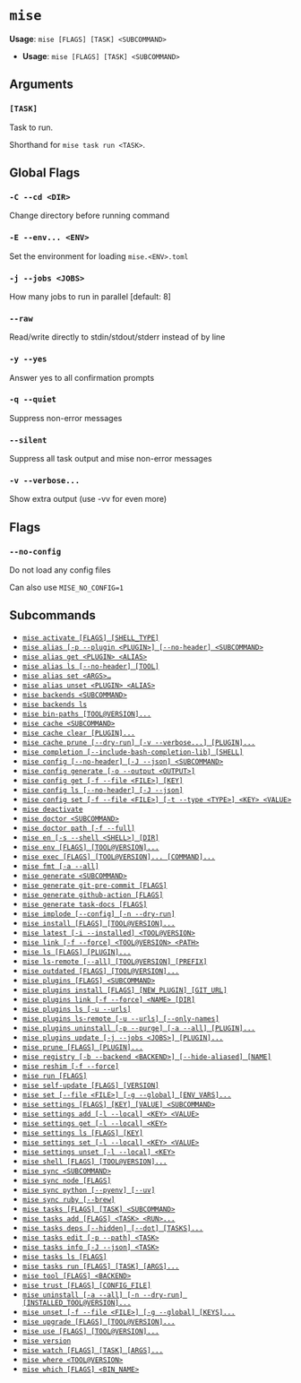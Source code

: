 # `mise`

**Usage**: `mise [FLAGS] [TASK] <SUBCOMMAND>`

- **Usage**: `mise [FLAGS] [TASK] <SUBCOMMAND>`

## Arguments

### `[TASK]`

Task to run.

Shorthand for `mise task run <TASK>`.

## Global Flags

### `-C --cd <DIR>`

Change directory before running command

### `-E --env... <ENV>`

Set the environment for loading `mise.<ENV>.toml`

### `-j --jobs <JOBS>`

How many jobs to run in parallel [default: 8]

### `--raw`

Read/write directly to stdin/stdout/stderr instead of by line

### `-y --yes`

Answer yes to all confirmation prompts

### `-q --quiet`

Suppress non-error messages

### `--silent`

Suppress all task output and mise non-error messages

### `-v --verbose...`

Show extra output (use -vv for even more)

## Flags

### `--no-config`

Do not load any config files

Can also use `MISE_NO_CONFIG=1`

## Subcommands

- [`mise activate [FLAGS] [SHELL_TYPE]`](/cli/activate.md)
- [`mise alias [-p --plugin <PLUGIN>] [--no-header] <SUBCOMMAND>`](/cli/alias.md)
- [`mise alias get <PLUGIN> <ALIAS>`](/cli/alias/get.md)
- [`mise alias ls [--no-header] [TOOL]`](/cli/alias/ls.md)
- [`mise alias set <ARGS>…`](/cli/alias/set.md)
- [`mise alias unset <PLUGIN> <ALIAS>`](/cli/alias/unset.md)
- [`mise backends <SUBCOMMAND>`](/cli/backends.md)
- [`mise backends ls`](/cli/backends/ls.md)
- [`mise bin-paths [TOOL@VERSION]...`](/cli/bin-paths.md)
- [`mise cache <SUBCOMMAND>`](/cli/cache.md)
- [`mise cache clear [PLUGIN]...`](/cli/cache/clear.md)
- [`mise cache prune [--dry-run] [-v --verbose...] [PLUGIN]...`](/cli/cache/prune.md)
- [`mise completion [--include-bash-completion-lib] [SHELL]`](/cli/completion.md)
- [`mise config [--no-header] [-J --json] <SUBCOMMAND>`](/cli/config.md)
- [`mise config generate [-o --output <OUTPUT>]`](/cli/config/generate.md)
- [`mise config get [-f --file <FILE>] [KEY]`](/cli/config/get.md)
- [`mise config ls [--no-header] [-J --json]`](/cli/config/ls.md)
- [`mise config set [-f --file <FILE>] [-t --type <TYPE>] <KEY> <VALUE>`](/cli/config/set.md)
- [`mise deactivate`](/cli/deactivate.md)
- [`mise doctor <SUBCOMMAND>`](/cli/doctor.md)
- [`mise doctor path [-f --full]`](/cli/doctor/path.md)
- [`mise en [-s --shell <SHELL>] [DIR]`](/cli/en.md)
- [`mise env [FLAGS] [TOOL@VERSION]...`](/cli/env.md)
- [`mise exec [FLAGS] [TOOL@VERSION]... [COMMAND]...`](/cli/exec.md)
- [`mise fmt [-a --all]`](/cli/fmt.md)
- [`mise generate <SUBCOMMAND>`](/cli/generate.md)
- [`mise generate git-pre-commit [FLAGS]`](/cli/generate/git-pre-commit.md)
- [`mise generate github-action [FLAGS]`](/cli/generate/github-action.md)
- [`mise generate task-docs [FLAGS]`](/cli/generate/task-docs.md)
- [`mise implode [--config] [-n --dry-run]`](/cli/implode.md)
- [`mise install [FLAGS] [TOOL@VERSION]...`](/cli/install.md)
- [`mise latest [-i --installed] <TOOL@VERSION>`](/cli/latest.md)
- [`mise link [-f --force] <TOOL@VERSION> <PATH>`](/cli/link.md)
- [`mise ls [FLAGS] [PLUGIN]...`](/cli/ls.md)
- [`mise ls-remote [--all] [TOOL@VERSION] [PREFIX]`](/cli/ls-remote.md)
- [`mise outdated [FLAGS] [TOOL@VERSION]...`](/cli/outdated.md)
- [`mise plugins [FLAGS] <SUBCOMMAND>`](/cli/plugins.md)
- [`mise plugins install [FLAGS] [NEW_PLUGIN] [GIT_URL]`](/cli/plugins/install.md)
- [`mise plugins link [-f --force] <NAME> [DIR]`](/cli/plugins/link.md)
- [`mise plugins ls [-u --urls]`](/cli/plugins/ls.md)
- [`mise plugins ls-remote [-u --urls] [--only-names]`](/cli/plugins/ls-remote.md)
- [`mise plugins uninstall [-p --purge] [-a --all] [PLUGIN]...`](/cli/plugins/uninstall.md)
- [`mise plugins update [-j --jobs <JOBS>] [PLUGIN]...`](/cli/plugins/update.md)
- [`mise prune [FLAGS] [PLUGIN]...`](/cli/prune.md)
- [`mise registry [-b --backend <BACKEND>] [--hide-aliased] [NAME]`](/cli/registry.md)
- [`mise reshim [-f --force]`](/cli/reshim.md)
- [`mise run [FLAGS]`](/cli/run.md)
- [`mise self-update [FLAGS] [VERSION]`](/cli/self-update.md)
- [`mise set [--file <FILE>] [-g --global] [ENV_VARS]...`](/cli/set.md)
- [`mise settings [FLAGS] [KEY] [VALUE] <SUBCOMMAND>`](/cli/settings.md)
- [`mise settings add [-l --local] <KEY> <VALUE>`](/cli/settings/add.md)
- [`mise settings get [-l --local] <KEY>`](/cli/settings/get.md)
- [`mise settings ls [FLAGS] [KEY]`](/cli/settings/ls.md)
- [`mise settings set [-l --local] <KEY> <VALUE>`](/cli/settings/set.md)
- [`mise settings unset [-l --local] <KEY>`](/cli/settings/unset.md)
- [`mise shell [FLAGS] [TOOL@VERSION]...`](/cli/shell.md)
- [`mise sync <SUBCOMMAND>`](/cli/sync.md)
- [`mise sync node [FLAGS]`](/cli/sync/node.md)
- [`mise sync python [--pyenv] [--uv]`](/cli/sync/python.md)
- [`mise sync ruby [--brew]`](/cli/sync/ruby.md)
- [`mise tasks [FLAGS] [TASK] <SUBCOMMAND>`](/cli/tasks.md)
- [`mise tasks add [FLAGS] <TASK> <RUN>...`](/cli/tasks/add.md)
- [`mise tasks deps [--hidden] [--dot] [TASKS]...`](/cli/tasks/deps.md)
- [`mise tasks edit [-p --path] <TASK>`](/cli/tasks/edit.md)
- [`mise tasks info [-J --json] <TASK>`](/cli/tasks/info.md)
- [`mise tasks ls [FLAGS]`](/cli/tasks/ls.md)
- [`mise tasks run [FLAGS] [TASK] [ARGS]...`](/cli/tasks/run.md)
- [`mise tool [FLAGS] <BACKEND>`](/cli/tool.md)
- [`mise trust [FLAGS] [CONFIG_FILE]`](/cli/trust.md)
- [`mise uninstall [-a --all] [-n --dry-run] [INSTALLED_TOOL@VERSION]...`](/cli/uninstall.md)
- [`mise unset [-f --file <FILE>] [-g --global] [KEYS]...`](/cli/unset.md)
- [`mise upgrade [FLAGS] [TOOL@VERSION]...`](/cli/upgrade.md)
- [`mise use [FLAGS] [TOOL@VERSION]...`](/cli/use.md)
- [`mise version`](/cli/version.md)
- [`mise watch [FLAGS] [TASK] [ARGS]...`](/cli/watch.md)
- [`mise where <TOOL@VERSION>`](/cli/where.md)
- [`mise which [FLAGS] <BIN_NAME>`](/cli/which.md)
